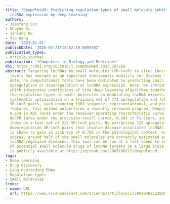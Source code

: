 ```yaml
---
title: 'DeepdlncUD: Predicting regulation types of small molecule inhibitors on modulating
  lncRNA expression by deep learning'
authors:
- Jianfeng Sun
- Shuyue Si
- Jinlong Ru
- Xia Wang
date: '2023-01-01'
publishDate: '2025-03-21T15:52:19.605934Z'
publication_types:
- article-journal
publication: '*Computers in Biology and Medicine*'
doi: https://doi.org/10.1016/j.compbiomed.2023.107226
abstract: Targeting lncRNAs by small molecules (SM-lncR) to alter their expression
  levels has emerged as an important therapeutic modality for disease treatment. To
  date, no computational tools have been dedicated to predicting small molecule-mediated
  upregulation or downregulation of lncRNA expression. Here, we introduce DeepdlncUD,
  which integrates predictions of nine deep learning algorithms together, to infer
  the regulation types of small molecules on modulating lncRNA expression. Through
  systematic optimization on a training set of 771 upregulation and 739 downregulation
  SM-lncR pairs, each encoding 1369 sequence, representational, and physiochemical
  features, this method outperforms a recently released program, DeepsmirUD, by achieving
  0.674 in AUC (area under the receiver operating characteristic curve), 0.722 in
  AUCPR (area under the precision-recall curve), 0.681 in F1-score, and 0.516 in Jaccard
  Index on a test set of 222 SM-lncR pairs. By extracting 125 upregulation and 46
  downregulation SM-lncR pairs that involve disease-associated lncRNAs, DeepdlncUD
  is shown to gain an accuracy of 0.700 in the pathological context. Using connectivity
  scores, around half of the small molecules are correctly estimated as drugs to treat
  lncRNA-regulated diseases. This tool can be run at a fast speed to assist the discovery
  of potential small molecule drugs of lncRNA targets on a large scale. DeepdlncUD
  is publicly available at https://github.com/2003100127/deepdlncud.
tags:
- Deep learning
- Drug discovery
- Long non-coding RNAs
- Regulation types
- Small molecules
links:
- name: URL
  url: https://www.sciencedirect.com/science/article/pii/S0010482523006911
---
```

